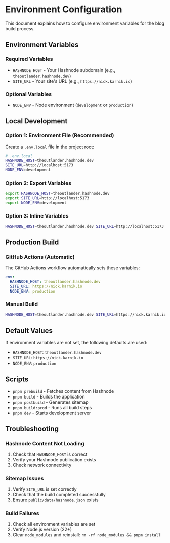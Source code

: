 # Environment Configuration

This document explains how to configure environment variables for the blog build process.

## Environment Variables

### Required Variables

- `HASHNODE_HOST` - Your Hashnode subdomain (e.g., `theoutlander.hashnode.dev`)
- `SITE_URL` - Your site's URL (e.g., `https://nick.karnik.io`)

### Optional Variables

- `NODE_ENV` - Node environment (`development` or `production`)

## Local Development

### Option 1: Environment File (Recommended)

Create a `.env.local` file in the project root:

```bash
# .env.local
HASHNODE_HOST=theoutlander.hashnode.dev
SITE_URL=http://localhost:5173
NODE_ENV=development
```

### Option 2: Export Variables

```bash
export HASHNODE_HOST=theoutlander.hashnode.dev
export SITE_URL=http://localhost:5173
export NODE_ENV=development
```

### Option 3: Inline Variables

```bash
HASHNODE_HOST=theoutlander.hashnode.dev SITE_URL=http://localhost:5173 pnpm dev
```

## Production Build

### GitHub Actions (Automatic)

The GitHub Actions workflow automatically sets these variables:

```yaml
env:
  HASHNODE_HOST: theoutlander.hashnode.dev
  SITE_URL: https://nick.karnik.io
  NODE_ENV: production
```

### Manual Build

```bash
HASHNODE_HOST=theoutlander.hashnode.dev SITE_URL=https://nick.karnik.io NODE_ENV=production pnpm build:prod
```

## Default Values

If environment variables are not set, the following defaults are used:

- `HASHNODE_HOST`: `theoutlander.hashnode.dev`
- `SITE_URL`: `https://nick.karnik.io`
- `NODE_ENV`: `production`

## Scripts

- `pnpm prebuild` - Fetches content from Hashnode
- `pnpm build` - Builds the application
- `pnpm postbuild` - Generates sitemap
- `pnpm build:prod` - Runs all build steps
- `pnpm dev` - Starts development server

## Troubleshooting

### Hashnode Content Not Loading

1. Check that `HASHNODE_HOST` is correct
2. Verify your Hashnode publication exists
3. Check network connectivity

### Sitemap Issues

1. Verify `SITE_URL` is set correctly
2. Check that the build completed successfully
3. Ensure `public/data/hashnode.json` exists

### Build Failures

1. Check all environment variables are set
2. Verify Node.js version (22+)
3. Clear `node_modules` and reinstall: `rm -rf node_modules && pnpm install`
